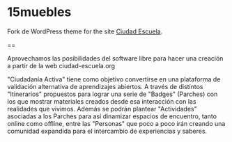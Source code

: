 15muebles
=========

Fork de WordPress theme for the site [Ciudad Escuela](http://ciudad-escuela.org).

==

Aprovechamos las posibilidades del software libre para hacer una creación a partir de la web ciudad-escuela.org

"Ciudadanía Activa" tiene como objetivo convertirse en una plataforma de validación alternativa de aprendizajes abiertos.
A través de distintos "Itinerarios" propuestos para lograr una serie de "Badges" (Parches) con los que mostrar materiales creados desde esa interacción con las realidades que vivimos. Además se podrán plantear "Actividades" asociadas a los Parches para así dinamizar espacios de encuentro, tanto online como offline, entre las "Personas" que poco a poco irán creando una comunidad expandida para el intercambio de experiencias y saberes.
